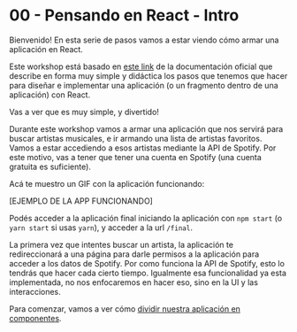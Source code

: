 # 00 - Pensando en React - Intro

Bienvenido! En esta serie de pasos vamos a estar viendo cómo armar una aplicación en React.

Este workshop está basado en [este link](https://facebook.github.io/react/docs/thinking-in-react.html) de la documentación oficial que describe en forma muy simple y didáctica los pasos que tenemos que hacer para diseñar e implementar una aplicación (o un fragmento dentro de una aplicación) con React.

Vas a ver que es muy simple, y divertido!

Durante este workshop vamos a armar una aplicación que nos servirá para buscar artistas musicales, e ir armando una lista de artistas favoritos. Vamos a estar accediendo a esos artistas mediante la API de Spotify. Por este motivo, vas a tener que tener una cuenta en Spotify (una cuenta gratuita es suficiente).

Acá te muestro un GIF con la aplicación funcionando:

[EJEMPLO DE LA APP FUNCIONANDO]

Podés acceder a la aplicación final iniciando la aplicación con `npm start` (o `yarn start` si usas `yarn`), y acceder a la url `/final`.

La primera vez que intentes buscar un artista, la aplicación te redireccionará a una página para darle permisos a la aplicación para acceder a los datos de Spotify. Por como funciona la API de Spotify, esto lo tendrás que hacer cada cierto tiempo. Igualmente esa funcionalidad ya esta implementada, no nos enfocaremos en hacer eso, sino en la UI y las interacciones.

Para comenzar, vamos a ver cómo [dividir nuestra aplicación en componentes](./01-dividir-en-componentes.md).